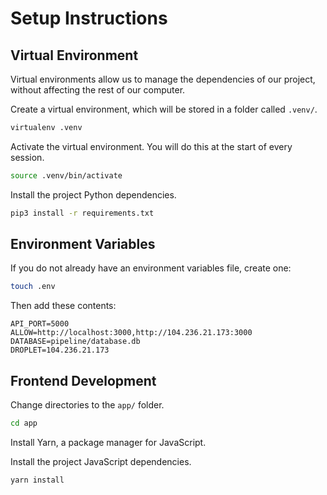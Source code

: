 # Setup Instructions

## Virtual Environment

Virtual environments allow us to manage the dependencies of our project, without affecting the rest of our computer.

Create a virtual environment, which will be stored in a folder called `.venv/`.

```bash
virtualenv .venv
```

Activate the virtual environment. You will do this at the start of every session.

```bash
source .venv/bin/activate
```

Install the project Python dependencies.

```bash
pip3 install -r requirements.txt
```

## Environment Variables

If you do not already have an environment variables file, create one:

```bash
touch .env
```

Then add these contents:

```
API_PORT=5000
ALLOW=http://localhost:3000,http://104.236.21.173:3000
DATABASE=pipeline/database.db
DROPLET=104.236.21.173
```

## Frontend Development

Change directories to the `app/` folder.

```bash
cd app
```

Install Yarn, a package manager for JavaScript.

Install the project JavaScript dependencies.

```bash
yarn install
```
